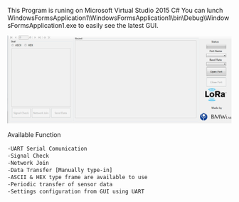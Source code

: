 This Program is runing on Microsoft Virtual Studio 2015 C#
You can lunch WindowsFormsApplication1\WindowsFormsApplication1\bin\Debug\WindowsFormsApplication1.exe to easily see the latest GUI.

![image](https://github.com/BMWLab-Ken/picture/blob/master/GUI.png)

Available Function
    
    -UART Serial Comunication
    -Signal Check
    -Network Join
    -Data Transfer [Manually type-in]
    -ASCII & HEX type frame are available to use
    -Periodic transfer of sensor data
    -Settings configuration from GUI using UART
